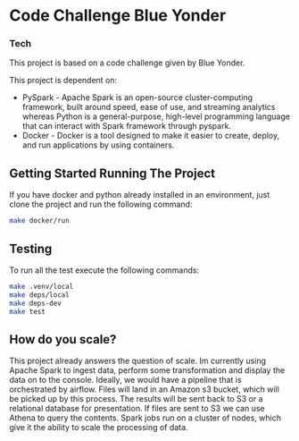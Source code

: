 # Code Challenge Blue Yonder

### Tech
This project is based on a code challenge given by Blue Yonder.

This project is dependent on:
- PySpark - Apache Spark is an open-source cluster-computing framework, built around speed, ease of use, and streaming analytics whereas Python is a general-purpose, high-level programming language that can interact with Spark framework through pyspark.
- Docker - Docker is a tool designed to make it easier to create, deploy, and run applications by using containers.

## Getting Started Running The Project
If you have docker and python  already installed in an environment, just clone the project and run the following command:

```bash
make docker/run
```

## Testing
To run all the test execute the following commands: 
```bash 
make .venv/local
make deps/local 
make deps-dev 
make test
```

## How do you scale? 
This project already answers the question of scale. Im currently using Apache Spark to ingest
data, perform some transformation and display the data on to the console. 
Ideally, we would have a pipeline that is orchestrated by airflow.
Files will land in an Amazon s3 bucket, which will be picked up by this process. The results will be sent back to S3 or 
a relational database for presentation. If files are sent to S3 we can use Athena to 
query the contents. 
Spark jobs run on a cluster of nodes, which give it the ability to scale the processing of data.